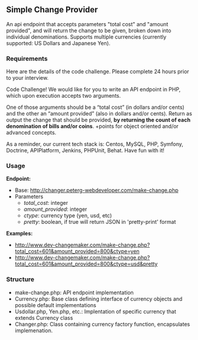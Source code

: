 ## Simple Change Provider

An api endpoint that accepts parameters "total cost" and "amount provided", and will return the change to be given, broken down into individual denominations.  Supports multiple currencies (currently supported: US Dollars and Japanese Yen).


### Requirements

Here are the details of the code challenge.  Please complete 24 hours prior to your interview.  

Code Challenge!  We would like for you to write an API endpoint in PHP, which upon execution accepts two arguments.  

One of those arguments should be a “total cost” (in dollars and/or cents) and the other an “amount provided” (also in dollars and/or cents).   Return as output the change that should be provided, **by returning the count of each denomination of bills and/or coins**.  +points for object oriented and/or advanced concepts.  

As a reminder, our current tech stack is:  Centos, MySQL, PHP, Symfony, Doctrine, APIPlatform, Jenkins, PHPUnit, Behat.   Have fun with it!  


### Usage

__Endpoint:__

* Base: http://changer.peterg-webdeveloper.com/make-change.php
* Parameters
    * *total_cost*: integer 
    * *amount_provided*: integer
    * *ctype*: currency type (yen, usd, etc)
    * *pretty*: boolean, if true will return JSON in 'pretty-print' format

__Examples:__

* http://www.dev-changemaker.com/make-change.php?total_cost=601&amount_provided=800&ctype=yen
* http://www.dev-changemaker.com/make-change.php?total_cost=601&amount_provided=800&ctype=usd&pretty

### Structure

* make-change.php: API endpoint implementation
* Currency.php: Base class defining interface of currency objects and possible default implementations
* Usdollar.php, Yen.php, etc.: Implentation of specific currency that extends Currency class
* Changer.php: Class containing currency factory function, encapsulates implemenation.
